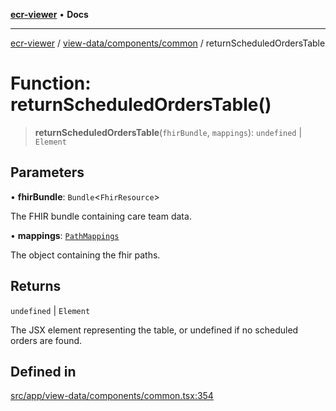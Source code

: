 [**ecr-viewer**](../../../../README.md) • **Docs**

***

[ecr-viewer](../../../../README.md) / [view-data/components/common](../README.md) / returnScheduledOrdersTable

# Function: returnScheduledOrdersTable()

> **returnScheduledOrdersTable**(`fhirBundle`, `mappings`): `undefined` \| `Element`

## Parameters

• **fhirBundle**: `Bundle`\<`FhirResource`\>

The FHIR bundle containing care team data.

• **mappings**: [`PathMappings`](../../../../utils/interfaces/PathMappings.md)

The object containing the fhir paths.

## Returns

`undefined` \| `Element`

The JSX element representing the table, or undefined if no scheduled orders are found.

## Defined in

[src/app/view-data/components/common.tsx:354](https://github.com/CDCgov/phdi/blob/fa63a85e5b4651bdfc0d25ecc23a67e11fbcba18/containers/ecr-viewer/src/app/view-data/components/common.tsx#L354)
